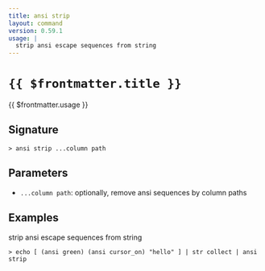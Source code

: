 ```yaml
---
title: ansi strip
layout: command
version: 0.59.1
usage: |
  strip ansi escape sequences from string
---
```


# `{{ $frontmatter.title }}`

<div style='white-space: pre-wrap;'>{{ $frontmatter.usage }}</div>

## Signature

```> ansi strip ...column path```

## Parameters

 -  `...column path`: optionally, remove ansi sequences by column paths

## Examples

strip ansi escape sequences from string
```shell
> echo [ (ansi green) (ansi cursor_on) "hello" ] | str collect | ansi strip
```
